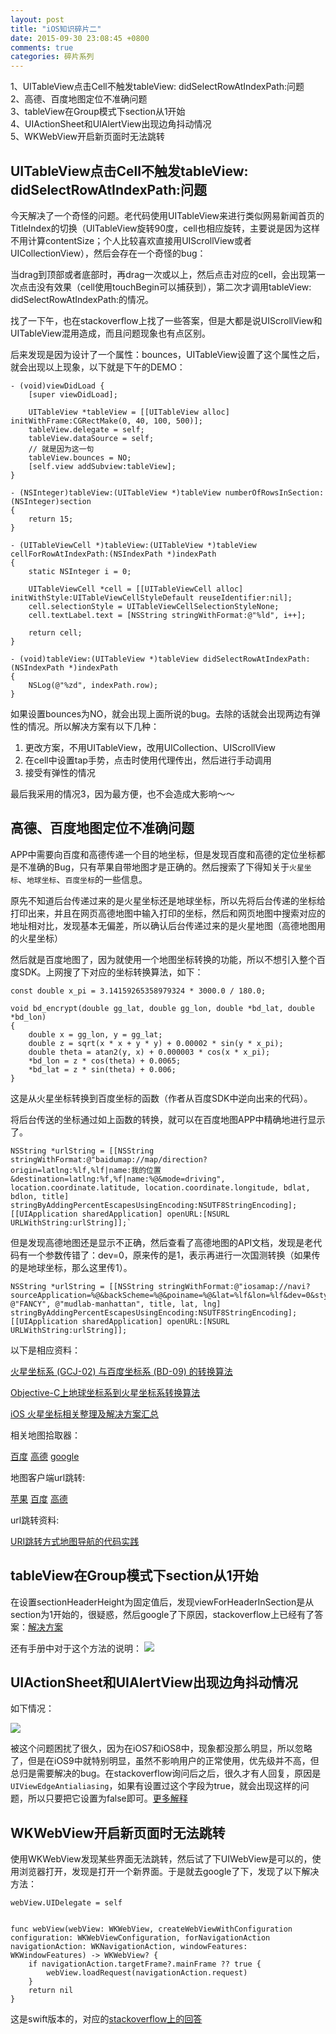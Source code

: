 ```yaml
---
layout: post
title: "iOS知识碎片二"
date: 2015-09-30 23:08:45 +0800
comments: true
categories: 碎片系列
---
```

1、UITableView点击Cell不触发tableView: didSelectRowAtIndexPath:问题<br>
2、高德、百度地图定位不准确问题<br>
3、tableView在Group模式下section从1开始<br>
4、UIActionSheet和UIAlertView出现边角抖动情况<br>
5、WKWebView开启新页面时无法跳转
<!--more-->

## UITableView点击Cell不触发tableView: didSelectRowAtIndexPath:问题
今天解决了一个奇怪的问题。老代码使用UITableView来进行类似网易新闻首页的TitleIndex的切换（UITableView旋转90度，cell也相应旋转，主要说是因为这样不用计算contentSize；个人比较喜欢直接用UIScrollView或者UICollectionView），然后会存在一个奇怪的bug：<br>

当drag到顶部或者底部时，再drag一次或以上，然后点击对应的cell，会出现第一次点击没有效果（cell使用touchBegin可以捕获到），第二次才调用tableView: didSelectRowAtIndexPath:的情况。<br>

找了一下午，也在stackoverflow上找了一些答案，但是大都是说UIScrollView和UITableView混用造成，而且问题现象也有点区别。<br>

后来发现是因为设计了一个属性：bounces，UITableView设置了这个属性之后，就会出现以上现象，以下就是下午的DEMO：

```objc
- (void)viewDidLoad {
    [super viewDidLoad];

    UITableView *tableView = [[UITableView alloc] initWithFrame:CGRectMake(0, 40, 100, 500)];
    tableView.delegate = self;
    tableView.dataSource = self;
    // 就是因为这一句
    tableView.bounces = NO;
    [self.view addSubview:tableView];
}

- (NSInteger)tableView:(UITableView *)tableView numberOfRowsInSection:(NSInteger)section
{
    return 15;
}

- (UITableViewCell *)tableView:(UITableView *)tableView cellForRowAtIndexPath:(NSIndexPath *)indexPath
{
    static NSInteger i = 0;
    
    UITableViewCell *cell = [[UITableViewCell alloc] initWithStyle:UITableViewCellStyleDefault reuseIdentifier:nil];
    cell.selectionStyle = UITableViewCellSelectionStyleNone;
    cell.textLabel.text = [NSString stringWithFormat:@"%ld", i++];
    
    return cell;
}

- (void)tableView:(UITableView *)tableView didSelectRowAtIndexPath:(NSIndexPath *)indexPath
{
    NSLog(@"%zd", indexPath.row);
}

```
如果设置bounces为NO，就会出现上面所说的bug。去除的话就会出现两边有弹性的情况。所以解决方案有以下几种：<br>

1. 更改方案，不用UITableView，改用UICollection、UIScrollView<br>
2. 在cell中设置tap手势，点击时使用代理传出，然后进行手动调用<br>
3. 接受有弹性的情况

最后我采用的情况3，因为最方便，也不会造成大影响～～

## 高德、百度地图定位不准确问题
APP中需要向百度和高德传递一个目的地坐标，但是发现百度和高德的定位坐标都是不准确的Bug，只有苹果自带地图才是正确的。然后搜索了下得知关于`火星坐标`、`地球坐标`、`百度坐标`的一些信息。<br>

原先不知道后台传递过来的是火星坐标还是地球坐标，所以先将后台传递的坐标给打印出来，并且在网页高德地图中输入打印的坐标，然后和网页地图中搜索对应的地址相对比，发现基本无偏差，所以确认后台传递过来的是火星地图（高德地图用的火星坐标）<br>

然后就是百度地图了，因为就使用一个地图坐标转换的功能，所以不想引入整个百度SDK。上网搜了下对应的坐标转换算法，如下：<br>

```objc
const double x_pi = 3.14159265358979324 * 3000.0 / 180.0;

void bd_encrypt(double gg_lat, double gg_lon, double *bd_lat, double *bd_lon)
{
    double x = gg_lon, y = gg_lat;
    double z = sqrt(x * x + y * y) + 0.00002 * sin(y * x_pi);
    double theta = atan2(y, x) + 0.000003 * cos(x * x_pi);
    *bd_lon = z * cos(theta) + 0.0065;
    *bd_lat = z * sin(theta) + 0.006;
}
```
这是从火星坐标转换到百度坐标的函数（作者从百度SDK中逆向出来的代码）。<br>

将后台传送的坐标通过如上函数的转换，就可以在百度地图APP中精确地进行显示了。

```objc
NSString *urlString = [[NSString stringWithFormat:@"baidumap://map/direction?origin=latlng:%lf,%lf|name:我的位置&destination=latlng:%f,%f|name:%@&mode=driving", location.coordinate.latitude, location.coordinate.longitude, bdlat, bdlon, title] stringByAddingPercentEscapesUsingEncoding:NSUTF8StringEncoding];
[[UIApplication sharedApplication] openURL:[NSURL URLWithString:urlString]];`
```

但是发现高德地图还是显示不正确，然后查看了高德地图的API文档，发现是老代码有一个参数传错了：dev=0，原来传的是1，表示再进行一次国测转换（如果传的是地球坐标，那么这里传1）。

```objc
NSString *urlString = [[NSString stringWithFormat:@"iosamap://navi?sourceApplication=%@&backScheme=%@&poiname=%@&lat=%lf&lon=%lf&dev=0&style=2", @"FANCY", @"mudlab-manhattan", title, lat, lng] stringByAddingPercentEscapesUsingEncoding:NSUTF8StringEncoding];
[[UIApplication sharedApplication] openURL:[NSURL URLWithString:urlString]];
```

以下是相应资料：

[火星坐标系 (GCJ-02) 与百度坐标系 (BD-09) 的转换算法](http://blog.csdn.net/coolypf/article/details/8569813)

[Objective-C上地球坐标系到火星坐标系转换算法](http://blog.csdn.net/zhaoxy_thu/article/details/17033347)

[iOS 火星坐标相关整理及解决方案汇总](http://blog.csdn.net/jiajiayouba/article/details/25140967)

相关地图拾取器：

[百度](http://api.map.baidu.com/lbsapi/getpoint/index.html)
[高德](http://lbs.amap.com/console/show/picker)
[google](https://www.google.com/maps)

地图客户端url跳转:

[苹果](https://developer.apple.com/library/ios/featuredarticles/iPhoneURLScheme_Reference/MapLinks/MapLinks.html)
[百度](http://lbsyun.baidu.com/index.php?title=uri/api/ios)
[高德](http://lbs.amap.com/api/uri-api/ios-uri-explain/)

url跳转资料:

[URI跳转方式地图导航的代码实践](http://adad184.com/2015/08/11/practice-in-mapview-navigation-with-URI/)

## tableView在Group模式下section从1开始
在设置sectionHeaderHeight为固定值后，发现viewForHeaderInSection是从section为1开始的，很疑惑，然后google了下原因，stackoverflow上已经有了答案：[解决方案](http://stackoverflow.com/questions/18932476/in-ios-7-viewforheaderinsection-section-is-starting-from-1-not-from-0)

还有手册中对于这个方法的说明：
![](/images/Snip20151118_2.png)

## UIActionSheet和UIAlertView出现边角抖动情况
如下情况：

![](/images/2015-11-19.gif)

被这个问题困扰了很久，因为在iOS7和iOS8中，现象都没那么明显，所以忽略了，但是在iOS9中就特别明显，虽然不影响用户的正常使用，优先级并不高，但总归是需要解决的bug。在stackoverflow询问后之后，很久才有人回复，原因是`UIViewEdgeAntialiasing`，如果有设置过这个字段为true，就会出现这样的问题，所以只要把它设置为false即可。[更多解释](http://stackoverflow.com/questions/19960108/renders-with-edge-antialiasing-causes-delay-in-uialertview-in-ios-7)

## WKWebView开启新页面时无法跳转
使用WKWebView发现某些界面无法跳转，然后试了下UIWebView是可以的，使用浏览器打开，发现是打开一个新界面。于是就去google了下，发现了以下解决方法：

```
webView.UIDelegate = self


func webView(webView: WKWebView, createWebViewWithConfiguration configuration: WKWebViewConfiguration, forNavigationAction navigationAction: WKNavigationAction, windowFeatures: WKWindowFeatures) -> WKWebView? {
	if navigationAction.targetFrame?.mainFrame ?? true {
		webView.loadRequest(navigationAction.request)
	}
	return nil
}
```
这是swift版本的，对应的[stackoverflow上的回答](http://stackoverflow.com/questions/25713069/why-is-wkwebview-not-opening-links-with-target-blank)